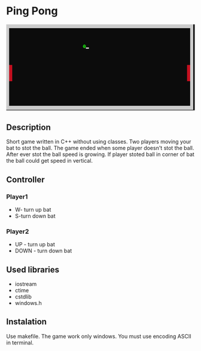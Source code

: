 # Ping Pong
![](./main.png)
## Description
Short game written in C++ without using classes. Two players moving your bat to stot the ball.
The game ended when some player doesn't stot the ball. After ever stot the ball speed is growing. If player stoted ball in corner of bat the 
ball could get speed in vertical.
## Controller
### Player1 
* W- turn up bat 
* S-turn down bat
### Player2 
* UP - turn up bat 
* DOWN - turn down bat
## Used libraries
* iostream
* ctime
* cstdlib
* windows.h
## Instalation
Use makefile. The game work only windows. You must use encoding ASCII in terminal.

